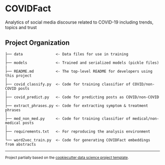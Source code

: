# COVIDFact

Analytics of social media discourse related to COVID-19 including trends, topics and trust

Project Organization
------------

    ├── data               <- Data files for use in training
    │
    ├── models             <- Trained and serialized models (pickle files)
    |
    ├── README.md          <- The top-level README for developers using this project
    │
    ├── covid_classify.py  <- Code for training classifier of COVID/non-COVID posts
    │
    ├── covid_predict.py   <- Code for predicting posts as COVID/non-COVID
    │
    ├── extract_phrases.py <- Code for extracting symptom & treatment phrases
    │
    ├── med_non_med.py     <- Code for training classifier of medical/non-medical posts
    │
    ├── requirements.txt   <- For reproducing the analysis environment
    │
    └── word2vec_train.py  <- Code for generating COVIDFact embeddings from abstracts
    
--------

<p><small>Project partially based on the <a target="_blank" href="https://drivendata.github.io/cookiecutter-data-science/">cookiecutter data science project template</a>.</small></p>